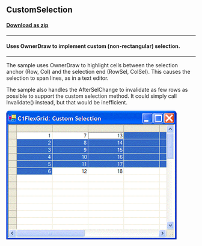 ## CustomSelection
#### [Download as zip](https://grapecity.github.io/DownGit/#/home?url=https://github.com/GrapeCity/ComponentOne-WinForms-Samples/tree/master/NetFramework\FlexGrid\CS\CustomSelection)
____
#### Uses OwnerDraw to implement custom (non-rectangular) selection.
____
The sample uses OwnerDraw to highlight cells between the selection anchor (Row, Col) and the selection end (RowSel, ColSel).
This causes the selection to span lines, as in a text editor.

The sample also handles the AfterSelChange to invalidate as few rows as possible to support the custom selection method.
It could simply call Invalidate() instead, but that would be inefficient.

![screenshot](screenshot.PNG)
